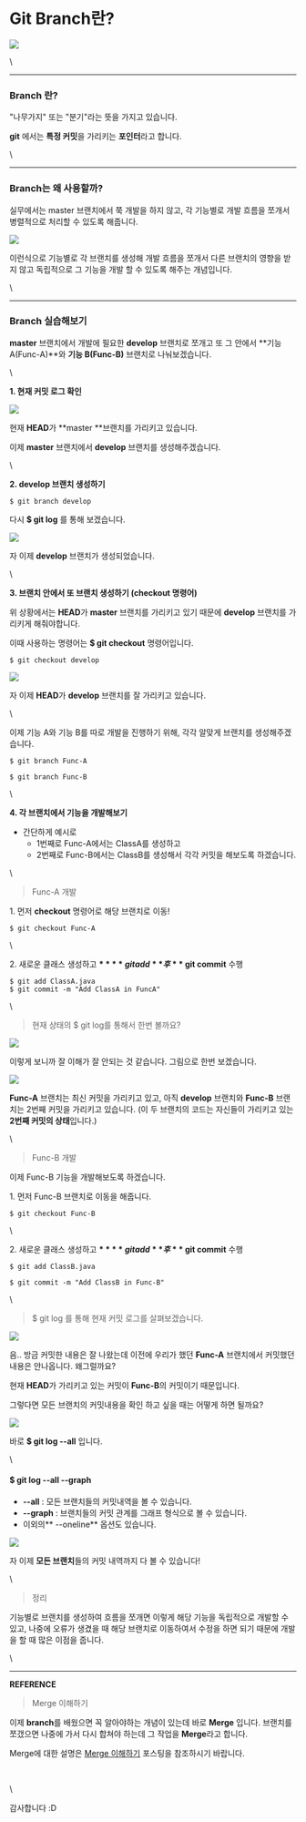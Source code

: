 # Git Branch란?

![](https://blog.kakaocdn.net/dn/rDq3C/btq91pErdDG/yqDVfyp0afYvstWTY0jkT1/img.png)

\


***

### Branch 란?

"나무가지" 또는 "분기"라는 뜻을 가지고 있습니다.&#x20;

**git** 에서는 **특정 커밋**을 가리키는 **포인터**라고 합니다.

\


***

### Branch는 왜 사용할까?

실무에서는 master 브랜치에서 쭉 개발을 하지 않고, 각 기능별로 개발 흐름을 쪼개서 병렬적으로 처리할 수 있도록 해줍니다.

![](https://blog.kakaocdn.net/dn/2XE67/btq91N58A0J/8zWJRA5YQsKHZ8QNWsznU1/img.png)

이런식으로 기능별로 각 브랜치를 생성해 개발 흐름을 쪼개서 다른 브랜치의 영향을 받지 않고 독립적으로 그 기능을 개발 할 수 있도록 해주는 개념입니다.

\


***

### Branch 실습해보기

**master** 브랜치에서 개발에 필요한 **develop** 브랜치로 쪼개고 또 그 안에서 **기능 A(Func-A)**와 **기능 B(Func-B)** 브랜치로 나눠보겠습니다.

\


**1. 현재 커밋 로그 확인**

![](https://blog.kakaocdn.net/dn/1feA5/btq93nTnVHB/pt8sim0f7YA7SsdFcla06k/img.png)

현재 **HEAD**가  **master **브랜치를 가리키고 있습니다.

이제 **master** 브랜치에서 **develop** 브랜치를 생성해주겠습니다.

\


**2. develop 브랜치 생성하기**

```
$ git branch develop
```

다시 **$ git log** 를 통해 보겠습니다.

![](https://blog.kakaocdn.net/dn/bltSYc/btq97OJcfom/sK6hTH8AynhmO39Hj0BS2k/img.png)

자 이제 **develop** 브랜치가 생성되었습니다.&#x20;

\


**3. 브랜치 안에서 또 브랜치 생성하기 (checkout 명령어)**

위 상황에서는 **HEAD**가 **master** 브랜치를 가리키고 있기 때문에 **develop** 브랜치를 가리키게 해줘야합니다.

이때 사용하는 명령어는 **$ git checkout** 명령어입니다.

```
$ git checkout develop
```

![](https://blog.kakaocdn.net/dn/KYhQQ/btq97ysU3EL/k5w5QvgnDEW5jkMpN5dpS1/img.png)

자 이제 **HEAD**가 **develop** 브랜치를 잘 가리키고 있습니다.

\


이제 기능 A와 기능 B를 따로 개발을 진행하기 위해, 각각 알맞게 브랜치를 생성해주겠습니다.

```
$ git branch Func-A

$ git branch Func-B
```

\


**4. 각 브랜치에서 기능을 개발해보기**

* 간단하게 예시로
  * 1번째로 Func-A에서는 ClassA를 생성하고
  * 2번째로 Func-B에서는 ClassB를 생성해서 각각 커밋을 해보도록 하겠습니다.

\


> Func-A 개발

1\. 먼저 **checkout** 명령어로 해당 브랜치로 이동!

```
$ git checkout Func-A
```

\


2\. 새로운 클래스 생성하고 **$** **git add** 후 **$ git commit** 수행

```
$ git add ClassA.java
$ git commit -m "Add ClassA in FuncA"
```

\


> 현재 상태의 $ git log를 통해서 한번 볼까요?

![](https://blog.kakaocdn.net/dn/lsxiN/btq97OP0rUn/OKQNyZ1A3NV8yReLM6YUw0/img.png)

이렇게 보니까 잘 이해가 잘 안되는 것 같습니다. 그림으로 한번 보겠습니다.

![](https://blog.kakaocdn.net/dn/bGGBRV/btq9Zr27129/GnKbzBa0Cf8dCMBELh7wtk/img.png)

**Func-A** 브랜치는 최신 커밋을 가리키고 있고, 아직 **develop** 브랜치와 **Func-B** 브랜치는 2번째 커밋을 가리키고 있습니다. (이 두 브랜치의 코드는 자신들이 가리키고 있는 **2번째 커밋의 상태**입니다.)

\


> Func-B 개발

이제 Func-B 기능을 개발해보도록 하겠습니다.

1\. 먼저 Func-B 브랜치로 이동을 해줍니다.

```
$ git checkout Func-B
```

\


2\. 새로운 클래스 생성하고 **$** **git add** 후 **$ git commit** 수행

```
$ git add ClassB.java

$ git commit -m "Add ClassB in Func-B"
```

\


> $ git log 를 통해 현재 커밋 로그를 살펴보겠습니다.

![](https://blog.kakaocdn.net/dn/bsqJtc/btq91oMhWRB/EzbYUjOvKZeiykxVqRwWYk/img.png)

음.. 방금 커밋한 내용은 잘 나왔는데 이전에 우리가 했던 **Func-A** 브랜치에서 커밋했던 내용은 안나옵니다. 왜그럴까요?

현재 **HEAD**가 가리키고 있는 커밋이 **Func-B**의 커밋이기 때문입니다.

그렇다면 모든 브랜치의 커밋내용을 확인 하고 싶을 때는 어떻게 하면 될까요?

![](https://t1.daumcdn.net/keditor/emoticon/niniz/large/008.gif)

바로 **$ git log --all** 입니다.

\


#### $ git log --all --graph

* **--all** : 모든 브랜치들의 커밋내역을 볼 수 있습니다.
* **--graph** : 브랜치들의 커밋 관계를 그래프 형식으로 볼 수 있습니다.
* 이외의** --oneline** 옵션도 있습니다.

![](https://blog.kakaocdn.net/dn/bJc36F/btq91UDNnWd/dadP9ZspgSt9AAQ99hUw5k/img.png)

자 이제 **모든 브랜치**들의 커밋 내역까지 다 볼 수 있습니다!

\


> 정리

기능별로 브랜치를 생성하여 흐름을 쪼개면 이렇게 해당 기능을 독립적으로 개발할 수 있고, 나중에 오류가 생겼을 때 해당 브랜치로 이동하여서 수정을 하면 되기 때문에 개발을 할 때 많은 이점을 줍니다.

\


***

**REFERENCE**

> Merge 이해하기

이제 **branch**를 배웠으면 꼭 알아야하는 개념이 있는데 바로 **Merge** 입니다. 브랜치를 쪼갰으면 나중에 가서 다시 합쳐야 하는데 그 작업을 **Merge**라고 합니다.

Merge에 대한 설명은 [Merge 이해하기](https://iseunghan.tistory.com/326) 포스팅을 참조하시기 바랍니다.

[\
](https://iseunghan.tistory.com/326)

\


감사합니다 :D
